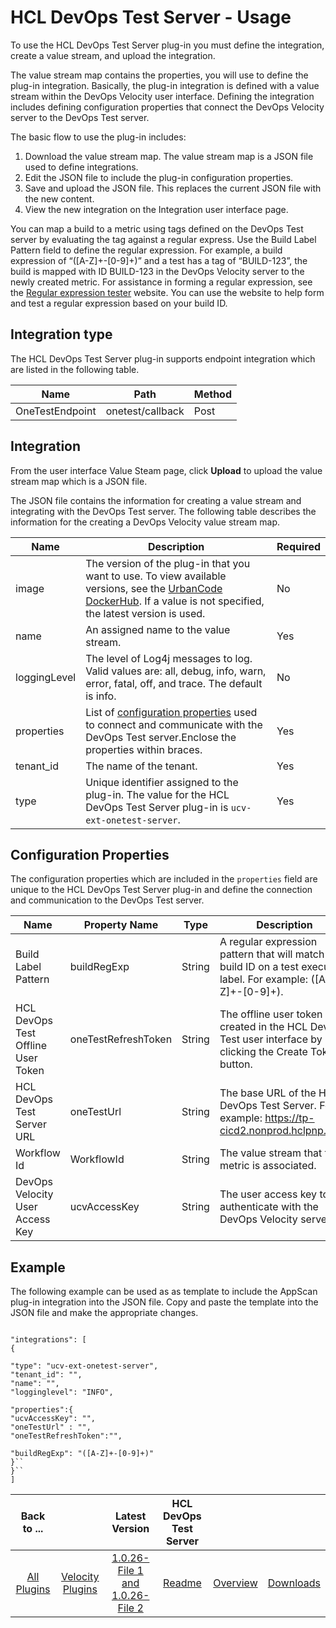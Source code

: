 
# HCL DevOps Test Server - Usage

To use the HCL DevOps Test Server plug-in you must define the integration, create a value stream, and upload the integration.

The value stream map contains the properties, you will use to define the plug-in integration. Basically, the plug-in integration is defined with a value stream within the DevOps Velocity user interface. Defining the integration includes defining configuration properties that connect the DevOps Velocity server to the DevOps Test server.

The basic flow to use the plug-in includes:

1. Download the value stream map. The value stream map is a JSON file used to define integrations.
2. Edit the JSON file to include the plug-in configuration properties.
3. Save and upload the JSON file. This replaces the current JSON file with the new content.
4. View the new integration on the Integration user interface page.

You can map a build to a metric using tags defined on the DevOps Test server by evaluating the tag against a regular express. Use the Build Label Pattern field to define the regular expression. For example, a build expression of “([A-Z]+-[0-9]+)” and a test has a tag of “BUILD-123”, the build is mapped with ID BUILD-123 in the DevOps Velocity server to the newly created metric. For assistance in forming a regular expression, see the [Regular expression tester](https://regexr.com) website. You can use the website to help form and test a regular expression based on your build ID.

## Integration type

The HCL DevOps Test Server plug-in supports endpoint integration which are listed in the following table.


| Name | Path | Method |
| --- | --- | --- |
| OneTestEndpoint | onetest/callback | Post |

## Integration

From the user interface Value Steam page, click **Upload** to upload the value stream map which is a JSON file.

The JSON file contains the information for creating a value stream and integrating with the DevOps Test server. The following table describes the information for the creating a DevOps Velocity value stream map.


| Name | Description | Required |
| --- | --- | --- |
| image | The version of the plug-in that you want to use. To view available versions, see the [UrbanCode DockerHub](https://hub.docker.com/r/urbancode/ucv-ext-onetest-server/tags). If a value is not specified, the latest version is used. | No |
| name | An assigned name to the value stream. | Yes |
| loggingLevel | The level of Log4j messages to log. Valid values are: all, debug, info, warn, error, fatal, off, and trace. The default is info. | No |
| properties | List of [configuration properties](#properties) used to connect and communicate with the DevOps Test server.Enclose the properties within braces. | Yes |
| tenant\_id | The name of the tenant. | Yes |
| type | Unique identifier assigned to the plug-in. The value for the HCL DevOps Test Server plug-in is `ucv-ext-onetest-server`. | Yes |

## Configuration Properties

The configuration properties which are included in the `properties` field are unique to the
HCL DevOps Test Server plug-in and define the connection and communication to the DevOps Test server.


| Name | Property Name | Type | Description | Required |
| --- | --- | --- | --- | --- |
| Build Label Pattern | buildRegExp | String | A regular expression pattern that will match a build ID on a test execution label. For example: ([A-Z]+-[0-9]+). | No |
| HCL DevOps Test Offline User Token | oneTestRefreshToken | String | The offline user token created in the HCL DevOps Test user interface by clicking the Create Token button. | Yes |
| HCL DevOps Test Server URL | oneTestUrl | String | The base URL of the HCL DevOps Test Server. For example: https://tp-cicd2.nonprod.hclpnp.com. | Yes |
| Workflow Id | WorkflowId | String | The value stream that this metric is associated. | No |
| DevOps Velocity User Access Key | ucvAccessKey | String | The user access key to authenticate with the DevOps Velocity server. | No |

## Example

The following example can be used as as template to include the AppScan plug-in integration into the JSON file. Copy and paste the template into the JSON file and make the appropriate changes.


```

"integrations": [
{

"type": "ucv-ext-onetest-server",
"tenant_id": "",
"name": "",
"logginglevel": "INFO",

"properties":{
"ucvAccessKey": "",
"oneTestUrl" : "",
"oneTestRefreshToken":"",

"buildRegExp": "([A-Z]+-[0-9]+)"
}``
}``
]

```



|Back to ...||Latest Version|HCL DevOps Test Server |||
| :---: | :---: | :---: | :---: | :---: | :---: |
|[All Plugins](../../index.md)|[Velocity Plugins](../README.md)|[1.0.26-File 1 ](https://raw.githubusercontent.com/UrbanCode/IBM-UCV-PLUGINS/main/files/ucv-ext-onetest-server/ucv-ext-onetest-server%3A1.0.26.tar.7z.001)[and 1.0.26-File 2](https://raw.githubusercontent.com/UrbanCode/IBM-UCV-PLUGINS/main/files/ucv-ext-onetest-server/ucv-ext-onetest-server%3A1.0.26.tar.7z.002)|[Readme](README.md)|[Overview](overview.md)|[Downloads](downloads.md)|
